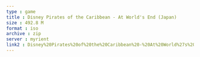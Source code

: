 ```yaml
---
type : game
title : Disney Pirates of the Caribbean - At World's End (Japan)
size : 492.8 M
format : iso
archive : zip
server : myrient
link2 : Disney%20Pirates%20of%20the%20Caribbean%20-%20At%20World%27s%20End%20%28Japan%29
---
```

